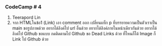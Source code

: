 ### CodeCamp # 4  
1. Teerapord Lin
2. จาก HTMLในข้อ1 (Link)
   เอา comment ออก
   เปลี่ยนแท็ก p ที่บรรยายความเป็นตัวเราเป็น main
   ขอรูปภาพด้วย
   อยากได้ลิงค์ไป url อื่นด้วย <a>
   อยากได้ลิงค์ภายในหน้าเดียวกันด้วย <a>
   อยากได้ลิงค์ไป Github ขอแบบ กดติดตามไป Github
   ขอ Dead Links ด้วย ที่ไหนก็ได้
   Image ก็ Link ไป Github ด้วย


